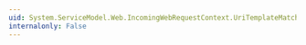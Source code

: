 ```yaml
---
uid: System.ServiceModel.Web.IncomingWebRequestContext.UriTemplateMatch
internalonly: False
---
```

